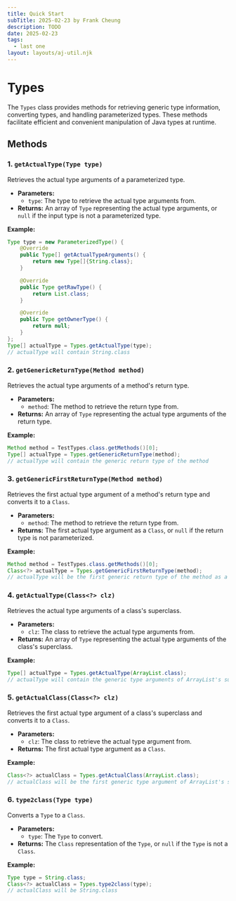 ```yaml
---
title: Quick Start
subTitle: 2025-02-23 by Frank Cheung
description: TODO
date: 2025-02-23
tags:
  - last one
layout: layouts/aj-util.njk
---
```


# Types
The `Types` class provides methods for retrieving generic type information, converting types, and handling parameterized types. These methods facilitate efficient and convenient manipulation of Java types at runtime.

## Methods

### 1. `getActualType(Type type)`

Retrieves the actual type arguments of a parameterized type.

*   **Parameters:**
    *   `type`: The type to retrieve the actual type arguments from.
*   **Returns:** An array of `Type` representing the actual type arguments, or `null` if the input type is not a parameterized type.

**Example:**

```java
Type type = new ParameterizedType() {
    @Override
    public Type[] getActualTypeArguments() {
        return new Type[]{String.class};
    }

    @Override
    public Type getRawType() {
        return List.class;
    }

    @Override
    public Type getOwnerType() {
        return null;
    }
};
Type[] actualType = Types.getActualType(type);
// actualType will contain String.class
```

### 2. `getGenericReturnType(Method method)`

Retrieves the actual type arguments of a method's return type.

*   **Parameters:**
    *   `method`: The method to retrieve the return type from.
*   **Returns:** An array of `Type` representing the actual type arguments of the return type.

**Example:**

```java
Method method = TestTypes.class.getMethods()[0];
Type[] actualType = Types.getGenericReturnType(method);
// actualType will contain the generic return type of the method
```

### 3. `getGenericFirstReturnType(Method method)`

Retrieves the first actual type argument of a method's return type and converts it to a `Class`.

*   **Parameters:**
    *   `method`: The method to retrieve the return type from.
*   **Returns:** The first actual type argument as a `Class`, or `null` if the return type is not parameterized.

**Example:**

```java
Method method = TestTypes.class.getMethods()[0];
Class<?> actualType = Types.getGenericFirstReturnType(method);
// actualType will be the first generic return type of the method as a Class
```

### 4. `getActualType(Class<?> clz)`

Retrieves the actual type arguments of a class's superclass.

*   **Parameters:**
    *   `clz`: The class to retrieve the actual type arguments from.
*   **Returns:** An array of `Type` representing the actual type arguments of the class's superclass.

**Example:**

```java
Type[] actualType = Types.getActualType(ArrayList.class);
// actualType will contain the generic type arguments of ArrayList's superclass
```

### 5. `getActualClass(Class<?> clz)`

Retrieves the first actual type argument of a class's superclass and converts it to a `Class`.

*   **Parameters:**
    *   `clz`: The class to retrieve the actual type argument from.
*   **Returns:** The first actual type argument as a `Class`.

**Example:**

```java
Class<?> actualClass = Types.getActualClass(ArrayList.class);
// actualClass will be the first generic type argument of ArrayList's superclass as a Class
```

### 6. `type2class(Type type)`

Converts a `Type` to a `Class`.

*   **Parameters:**
    *   `type`: The `Type` to convert.
*   **Returns:** The `Class` representation of the `Type`, or `null` if the `Type` is not a `Class`.

**Example:**

```java
Type type = String.class;
Class<?> actualClass = Types.type2class(type);
// actualClass will be String.class
```